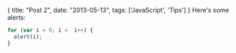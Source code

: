 {
  title: "Post 2",
  date: "2013-05-13",
  tags: ['JavaScript', 'Tips']
}
Here's some alerts:
```js
for (var i = 0; i <  i++) {
  alert(i);
}

```
